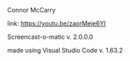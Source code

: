 Connor McCarry

link: https://youtu.be/zaorMeje6YI

Screencast-o-matic v. 2.0.0.0

made using Visual Studio Code v. 1.63.2